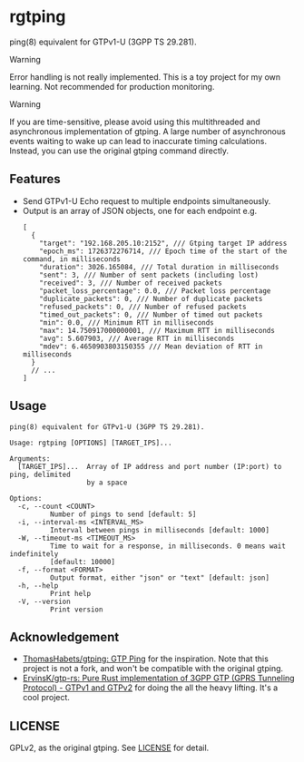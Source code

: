 # rgtping

ping(8) equivalent for GTPv1-U (3GPP TS 29.281).

> [!WARNING]
> Error handling is not really implemented. This is a toy project for my own learning. Not recommended for production monitoring.

> [!WARNING]
> If you are time-sensitive, please avoid using this multithreaded and asynchronous implementation of gtping. A large number of asynchronous events waiting to wake up can lead to inaccurate timing calculations. Instead, you can use the original gtping command directly.

## Features

- Send GTPv1-U Echo request to multiple endpoints simultaneously.
- Output is an array of JSON objects, one for each endpoint e.g.
  ```json5
  [
    {
      "target": "192.168.205.10:2152", /// Gtping target IP address
      "epoch_ms": 1726372276714, /// Epoch time of the start of the command, in milliseconds
      "duration": 3026.165084, /// Total duration in milliseconds
      "sent": 3, /// Number of sent packets (including lost)
      "received": 3, /// Number of received packets
      "packet_loss_percentage": 0.0, /// Packet loss percentage
      "duplicate_packets": 0, /// Number of duplicate packets
      "refused_packets": 0, /// Number of refused packets
      "timed_out_packets": 0, /// Number of timed out packets
      "min": 0.0, /// Minimum RTT in milliseconds
      "max": 14.750917000000001, /// Maximum RTT in milliseconds
      "avg": 5.607903, /// Average RTT in milliseconds
      "mdev": 6.4650903803150355 /// Mean deviation of RTT in milliseconds
    }
    // ...
  ]
  ```

## Usage

```console
ping(8) equivalent for GTPv1-U (3GPP TS 29.281).

Usage: rgtping [OPTIONS] [TARGET_IPS]...

Arguments:
  [TARGET_IPS]...  Array of IP address and port number (IP:port) to ping, delimited
                   by a space

Options:
  -c, --count <COUNT>
          Number of pings to send [default: 5]
  -i, --interval-ms <INTERVAL_MS>
          Interval between pings in milliseconds [default: 1000]
  -W, --timeout-ms <TIMEOUT_MS>
          Time to wait for a response, in milliseconds. 0 means wait indefinitely
          [default: 10000]
  -f, --format <FORMAT>
          Output format, either "json" or "text" [default: json]
  -h, --help
          Print help
  -V, --version
          Print version
```

## Acknowledgement

- [ThomasHabets/gtping: GTP Ping](https://github.com/ThomasHabets/gtping/) for the inspiration. Note that this project is not a fork, and won't be compatible with the original gtping.
- [ErvinsK/gtp-rs: Pure Rust implementation of 3GPP GTP (GPRS Tunneling Protocol) - GTPv1 and GTPv2](https://github.com/ErvinsK/gtp-rs) for doing the all the heavy lifting. It's a cool project.

## LICENSE

GPLv2, as the original gtping. See [LICENSE](LICENSE) for detail.
